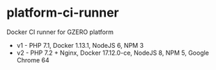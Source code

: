 # platform-ci-runner
Docker CI runner for GZERO platform

- v1 - PHP 7.1, Docker 1.13.1, NodeJS 6, NPM 3
- v2 - PHP 7.2 + Nginx, Docker 17.12.0-ce, NodeJS 8, NPM 5, Google Chrome 64
